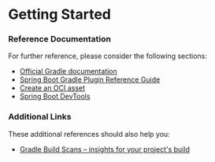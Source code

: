 # Getting Started

### Reference Documentation

For further reference, please consider the following sections:

* [Official Gradle documentation](https://docs.gradle.org)
* [Spring Boot Gradle Plugin Reference Guide](https://docs.spring.io/spring-boot/3.4.2/gradle-plugin)
* [Create an OCI asset](https://docs.spring.io/spring-boot/3.4.2/gradle-plugin/packaging-oci-asset.html)
* [Spring Boot DevTools](https://docs.spring.io/spring-boot/3.4.2/reference/using/devtools.html)

### Additional Links

These additional references should also help you:

* [Gradle Build Scans – insights for your project's build](https://scans.gradle.com#gradle)

